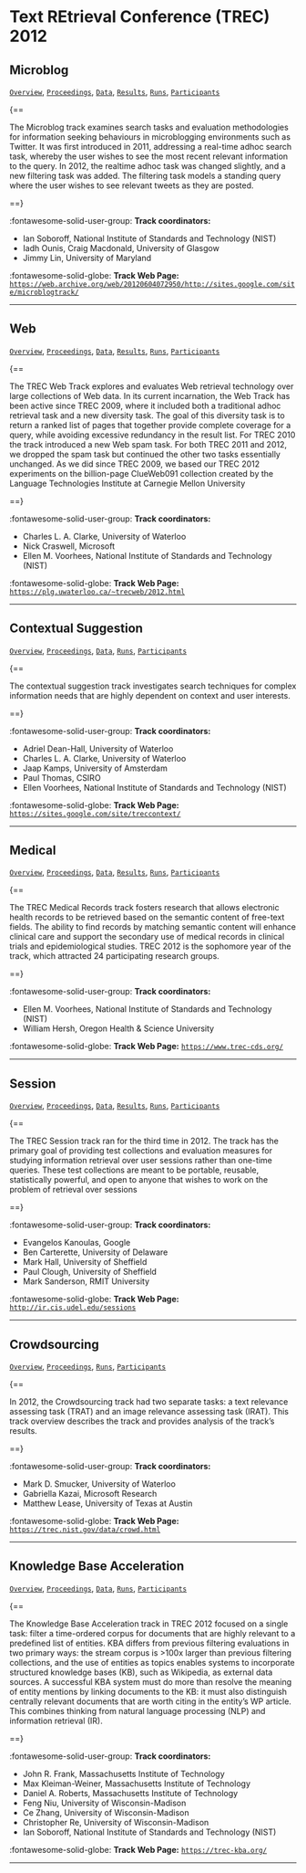 # Text REtrieval Conference (TREC) 2012 

## Microblog

[`Overview`](./microblog/overview.md), [`Proceedings`](./microblog/proceedings.md), [`Data`](./microblog/data.md), [`Results`](./microblog/results.md), [`Runs`](./microblog/runs.md), [`Participants`](./microblog/participants.md)

{==

The Microblog track examines search tasks and evaluation methodologies for information seeking behaviours in microblogging environments such as Twitter. It was first introduced in 2011, addressing a real-time adhoc search task, whereby the user wishes to see the most recent relevant information to the query. In 2012, the realtime adhoc task was changed slightly, and a new filtering task was added. The filtering task models a standing query where the user wishes to see relevant tweets as they are posted.

==}

:fontawesome-solid-user-group: **Track coordinators:**

- Ian Soboroff, National Institute of Standards and Technology (NIST) 
- Iadh Ounis, Craig Macdonald, University of Glasgow 
- Jimmy Lin, University of Maryland 


:fontawesome-solid-globe: **Track Web Page:** [`https://web.archive.org/web/20120604072950/http://sites.google.com/site/microblogtrack/`](https://web.archive.org/web/20120604072950/http://sites.google.com/site/microblogtrack/) 

---

## Web

[`Overview`](./web/overview.md), [`Proceedings`](./web/proceedings.md), [`Data`](./web/data.md), [`Results`](./web/results.md), [`Runs`](./web/runs.md), [`Participants`](./web/participants.md)

{==

The TREC Web Track explores and evaluates Web retrieval technology over large collections of Web data. In its current incarnation, the Web Track has been active since TREC 2009, where it included both a traditional adhoc retrieval task and a new diversity task. The goal of this diversity task is to return a ranked list of pages that together provide complete coverage for a query, while avoiding excessive redundancy in the result list. For TREC 2010 the track introduced a new Web spam task. For both TREC 2011 and 2012, we dropped the spam task but continued the other two tasks essentially unchanged. As we did since TREC 2009, we based our TREC 2012 experiments on the billion-page ClueWeb091 collection created by the Language Technologies Institute at Carnegie Mellon University

==}

:fontawesome-solid-user-group: **Track coordinators:**

- Charles L. A. Clarke, University of Waterloo 
- Nick Craswell, Microsoft 
- Ellen M. Voorhees, National Institute of Standards and Technology (NIST) 


:fontawesome-solid-globe: **Track Web Page:** [`https://plg.uwaterloo.ca/~trecweb/2012.html`](https://plg.uwaterloo.ca/~trecweb/2012.html) 

---

## Contextual Suggestion

[`Overview`](./context/overview.md), [`Proceedings`](./context/proceedings.md), [`Data`](./context/data.md), [`Runs`](./context/runs.md), [`Participants`](./context/participants.md)

{==

The contextual suggestion track investigates search techniques for complex information needs that are highly dependent on context and user interests.

==}

:fontawesome-solid-user-group: **Track coordinators:**

- Adriel Dean-Hall, University of Waterloo 
- Charles L. A. Clarke, University of Waterloo 
- Jaap Kamps, University of Amsterdam 
- Paul Thomas, CSIRO 
- Ellen Voorhees, National Institute of Standards and Technology (NIST) 


:fontawesome-solid-globe: **Track Web Page:** [`https://sites.google.com/site/treccontext/`](https://sites.google.com/site/treccontext/) 

---

## Medical

[`Overview`](./medical/overview.md), [`Proceedings`](./medical/proceedings.md), [`Data`](./medical/data.md), [`Results`](./medical/results.md), [`Runs`](./medical/runs.md), [`Participants`](./medical/participants.md)

{==

The TREC Medical Records track fosters research that allows electronic health records to be retrieved based on the semantic content of free-text fields. The ability to find records by matching semantic content will enhance clinical care and support the secondary use of medical records in clinical trials and epidemiological studies. TREC 2012 is the sophomore year of the track, which attracted 24 participating research groups.

==}

:fontawesome-solid-user-group: **Track coordinators:**

- Ellen M. Voorhees, National Institute of Standards and Technology (NIST) 
- William Hersh, Oregon Health & Science University 


:fontawesome-solid-globe: **Track Web Page:** [`https://www.trec-cds.org/`](https://www.trec-cds.org/) 

---

## Session

[`Overview`](./session/overview.md), [`Proceedings`](./session/proceedings.md), [`Data`](./session/data.md), [`Results`](./session/results.md), [`Runs`](./session/runs.md), [`Participants`](./session/participants.md)

{==

The TREC Session track ran for the third time in 2012. The track has the primary goal of providing test collections and evaluation measures for studying information retrieval over user sessions rather than one-time queries. These test collections are meant to be portable, reusable, statistically powerful, and open to anyone that wishes to work on the problem of retrieval over sessions

==}

:fontawesome-solid-user-group: **Track coordinators:**

- Evangelos Kanoulas, Google 
- Ben Carterette, University of Delaware 
- Mark Hall, University of Sheffield 
- Paul Clough, University of Sheffield 
- Mark Sanderson, RMIT University 


:fontawesome-solid-globe: **Track Web Page:** [`http://ir.cis.udel.edu/sessions`](http://ir.cis.udel.edu/sessions) 

---

## Crowdsourcing

[`Overview`](./crowd/overview.md), [`Proceedings`](./crowd/proceedings.md), [`Runs`](./crowd/runs.md), [`Participants`](./crowd/participants.md)

{==

In 2012, the Crowdsourcing track had two separate tasks: a text relevance assessing task (TRAT) and an image relevance assessing task (IRAT). This track overview describes the track and provides analysis of the track’s results.

==}

:fontawesome-solid-user-group: **Track coordinators:**

- Mark D. Smucker, University of Waterloo 
- Gabriella Kazai, Microsoft Research 
- Matthew Lease, University of Texas at Austin 


:fontawesome-solid-globe: **Track Web Page:** [`https://trec.nist.gov/data/crowd.html`](https://trec.nist.gov/data/crowd.html) 

---

## Knowledge Base Acceleration

[`Overview`](./kba/overview.md), [`Proceedings`](./kba/proceedings.md), [`Data`](./kba/data.md), [`Runs`](./kba/runs.md), [`Participants`](./kba/participants.md)

{==

The Knowledge Base Acceleration track in TREC 2012 focused on a single task: filter a time-ordered corpus for documents that are highly relevant to a predefined list of entities. KBA differs from previous filtering evaluations in two primary ways: the stream corpus is >100x larger than previous filtering collections, and the use of entities as topics enables systems to incorporate structured knowledge bases (KB), such as Wikipedia, as external data sources. A successful KBA system must do more than resolve the meaning of entity mentions by linking documents to the KB: it must also distinguish centrally relevant documents that are worth citing in the entity’s WP article. This combines thinking from natural language processing (NLP) and information retrieval (IR). 

==}

:fontawesome-solid-user-group: **Track coordinators:**

- John R. Frank, Massachusetts Institute of Technology 
- Max Kleiman-Weiner, Massachusetts Institute of Technology 
- Daniel A. Roberts, Massachusetts Institute of Technology 
- Feng Niu, University of Wisconsin-Madison 
- Ce Zhang, University of Wisconsin-Madison 
- Christopher Re, University of Wisconsin-Madison 
- Ian Soboroff, National Institute of Standards and Technology (NIST) 


:fontawesome-solid-globe: **Track Web Page:** [`https://trec-kba.org/`](https://trec-kba.org/) 

---

